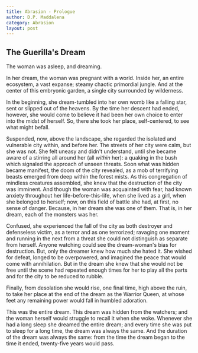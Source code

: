 ```yaml
---
title: Abrasion - Prologue
author: D.P. Maddalena
category: Abrasion
layout: post
---
```


## The Guerilla's Dream

The woman was asleep, and dreaming.

In her dream, the woman was pregnant with a world. Inside her, an entire ecosystem, a vast expanse; steamy chaotic primordial jungle. And at the center of this embryonic garden, a single city surrounded by wilderness.

In the beginning, she dream-tumbled into her own womb like a falling star, sent or slipped out of the heavens. By the time her descent had ended, however, she would come to believe it had been her own choice to enter into the midst of herself. So, there she took her place, self-centered, to see what might befall.

Suspended, now, above the landscape, she regarded the isolated and vulnerable city within, and before her. The streets of her city were calm, but she was not. She felt uneasy and didn't understand, until she became aware of a stirring all around her (all *within* her): a quaking in the bush which signaled the approach of unseen threats. Soon what was hidden became manifest, the doom of the city revealed, as a mob of terrifying beasts emerged from deep within the forest mists. As this congregation of mindless creatures assembled, she knew that the destruction of the city was imminent. And though the woman was acquainted with fear, had known anxiety throughout her life-before-this-life, when she lived as a girl, when she belonged to herself; now, on this field of battle she had, at first, no sense of danger. Because, in her dream she was one of them. That is, in her dream, each of the monsters was her.

Confused, she experienced the fall of the city as both destroyer and defenseless victim, as a terror and as one terrorized; ravaging one moment and running in the next from a threat she could not distinguish as separate from herself. Anyone watching could see the dream-woman's bias for destruction. But, only the dreamer knew how much she hated it. She wished for defeat, longed to be overpowered, and imagined the peace that would come with annihilation. But in the dream she knew that she would not be free until the scene had repeated enough times for her to play all the parts and for the city to be reduced to rubble.

Finally, from desolation she would rise, one final time, high above the ruin, to take her place at the end of the dream as the Warrior Queen, at whose feet any remaining power would fall in humbled adoration.

This was the entire dream. This dream was hidden from the watchers; and the woman herself would struggle to recall it when she woke. Whenever she had a long sleep she dreamed the entire dream; and every time she was put to sleep for a long time, the dream was always the same. And the duration of the dream was always the same: from the time the dream began to the time it ended, twenty-five years would pass.

